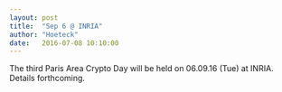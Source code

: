 ```yaml
---
layout: post
title:  "Sep 6 @ INRIA"
author: "Hoeteck"
date:   2016-07-08 10:10:00
---
```


The third Paris Area Crypto Day will be held on 06.09.16 (Tue) at
INRIA. Details forthcoming.

